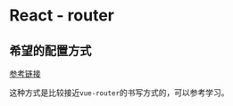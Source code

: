 # React - router

## 希望的配置方式

[参考链接](https://reacttraining.com/react-router/web/example/route-config)

这种方式是比较接近`vue-router`的书写方式的，可以参考学习。
